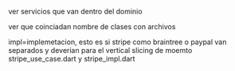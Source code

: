 ver servicios que van dentro del dominio

ver que coinciadan nombre de clases con archivos

impl=implemetacion, esto es si stripe como braintree o paypal van separados
y deverian para el vertical slicing
de moemto stripe_use_case.dart y stripe_impl.dart